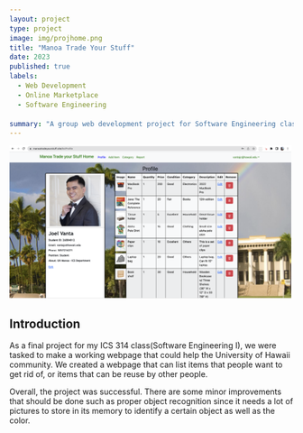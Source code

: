 ```yaml
---
layout: project
type: project
image: img/projhome.png
title: "Manoa Trade Your Stuff"
date: 2023
published: true
labels:
  - Web Development
  - Online Marketplace
  - Software Engineering
  
summary: "A group web development project for Software Engineering class"
---
```


<div class="text-center p-4">
  <img width="500px" src="../img/projprofile.png">
</div>

## Introduction
As a final project for my ICS 314 class(Software Engineering I), we were tasked to make a working webpage that could help the University of Hawaii community. We created a webpage that can list items that people want to get rid of, or items that can be reuse by other people.


Overall, the project was successful. There are some minor improvements that should be done such as proper object recognition since it needs a lot of pictures to store in its memory to identify a certain object as well as the color.


